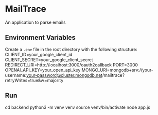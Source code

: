 # MailTrace
An application to parse emails 

## Environment Variables
Create a `.env` file in the root directory with the following structure:
  CLIENT_ID=your_google_client_id
  CLIENT_SECRET=your_google_client_secret
  REDIRECT_URI=http://localhost:3000/oauth2callback
  PORT=3000
  OPENAI_API_KEY=your_open_api_key
  MONGO_URI=mongodb+srv://your-username:your-password@cluster.mongodb.net/mailtrace?retryWrites=true&w=majority

## Run
cd backend
python3 -m venv venv
source venv/bin/activate
node app.js
